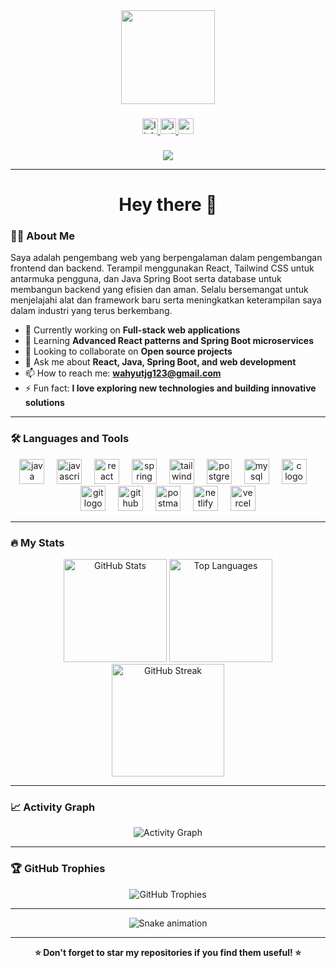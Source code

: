 <div align="center">
  <img height="150" src="https://media.giphy.com/media/M9gbBd9nbDrOTu1Mqx/giphy.gif" />
</div>

###

<div align="center">
  <a href="https://www.linkedin.com/in/ahmad-wahyudi-tanjung-b09377313/" target="_blank">
    <img src="https://img.shields.io/static/v1?message=LinkedIn&logo=linkedin&label=&color=0077B5&logoColor=white&labelColor=&style=for-the-badge" height="25" alt="linkedin logo" />
  </a>
  <a href="https://www.instagram.com/wahyudi.120505/" target="_blank">
    <img src="https://img.shields.io/static/v1?message=Instagram&logo=instagram&label=&color=E4405F&logoColor=white&labelColor=&style=for-the-badge" height="25" alt="instagram logo" />
  </a>
  <a href="mailto:wahyutjg123@gmail.com" target="_blank">
    <img src="https://img.shields.io/static/v1?message=Gmail&logo=gmail&label=&color=D14836&logoColor=white&labelColor=&style=for-the-badge" height="25" alt="gmail logo"  />
  </a>
</div>

###

<div align="center">
  <img src="https://visitor-badge.laobi.icu/badge?page_id=Wahyudi120505.Wahyudi120505" />
</div>

---

<h1 align="center">Hey there 👋</h1>

###

<h3 align="left">👨‍💻 About Me</h3>

<p align="left">
  Saya adalah pengembang web yang berpengalaman dalam pengembangan frontend dan backend. Terampil menggunakan React, Tailwind CSS untuk antarmuka pengguna, dan Java Spring Boot serta database untuk membangun backend yang efisien dan aman. Selalu bersemangat untuk menjelajahi alat dan framework baru serta meningkatkan keterampilan saya dalam industri yang terus berkembang.
</p>

- 🔭 Currently working on **Full-stack web applications**
- 🌱 Learning **Advanced React patterns and Spring Boot microservices**
- 👯 Looking to collaborate on **Open source projects**
- 💬 Ask me about **React, Java, Spring Boot, and web development**
- 📫 How to reach me: **wahyutjg123@gmail.com**
- ⚡ Fun fact: **I love exploring new technologies and building innovative solutions**

---

<h3 align="left">🛠 Languages and Tools</h3>

<div align="center">
  <img src="https://skillicons.dev/icons?i=java" height="40" alt="java logo"  />
  <img width="12" />
  <img src="https://skillicons.dev/icons?i=js" height="40" alt="javascript logo"  />
  <img width="12" />
  <img src="https://skillicons.dev/icons?i=react" height="40" alt="react logo"  />
  <img width="12" />
  <img src="https://skillicons.dev/icons?i=spring" height="40" alt="spring logo"  />
  <img width="12" />
  <img src="https://skillicons.dev/icons?i=tailwind" height="40" alt="tailwindcss logo"  />
  <img width="12" />
  <img src="https://skillicons.dev/icons?i=postgres" height="40" alt="postgresql logo"  />
  <img width="12" />
  <img src="https://skillicons.dev/icons?i=mysql" height="40" alt="mysql logo"  />
  <img width="12" />
  <img src="https://skillicons.dev/icons?i=c" height="40" alt="c logo"  />
  <img width="12" />
  <img src="https://skillicons.dev/icons?i=git" height="40" alt="git logo"  />
  <img width="12" />
  <img src="https://skillicons.dev/icons?i=github" height="40" alt="github logo"  />
  <img width="12" />
  <img src="https://skillicons.dev/icons?i=postman" height="40" alt="postman logo"  />
  <img width="12" />
  <img src="https://skillicons.dev/icons?i=netlify" height="40" alt="netlify logo"  />
  <img width="12" />
  <img src="https://skillicons.dev/icons?i=vercel" height="40" alt="vercel logo"  />
</div>

---

<h3 align="left">🔥 My Stats</h3>

<div align="center">
  <img src="https://github-readme-stats.vercel.app/api?username=Wahyudi120505&show_icons=true&theme=tokyonight&hide_border=false&count_private=true" height="165" alt="GitHub Stats" />
  <img src="https://github-readme-stats.vercel.app/api/top-langs/?username=Wahyudi120505&layout=compact&theme=tokyonight&hide_border=false&langs_count=8" height="165" alt="Top Languages" />
</div>

<div align="center">
  <img src="https://streak-stats.demolab.com?user=Wahyudi120505&locale=en&mode=daily&theme=tokyonight&hide_border=false&border_radius=5" height="180" alt="GitHub Streak" />
</div>

---

<h3 align="left">📈 Activity Graph</h3>

<div align="center">
  <img src="https://github-readme-activity-graph.vercel.app/graph?username=Wahyudi120505&theme=tokyo-night&hide_border=true" alt="Activity Graph" />
</div>

---

<h3 align="left">🏆 GitHub Trophies</h3>

<div align="center">
  <img src="https://github-profile-trophy.vercel.app/?username=Wahyudi120505&theme=tokyonight&no-frame=false&no-bg=false&margin-w=4" alt="GitHub Trophies" />
</div>

---

<div align="center">
  <picture>
    <source media="(prefers-color-scheme: dark)" srcset="https://raw.githubusercontent.com/Wahyudi120505/Wahyudi120505/output/github-contribution-grid-snake-dark.svg">
    <source media="(prefers-color-scheme: light)" srcset="https://raw.githubusercontent.com/Wahyudi120505/Wahyudi120505/output/github-contribution-grid-snake.svg">
    <img alt="Snake animation" src="https://raw.githubusercontent.com/Wahyudi120505/Wahyudi120505/output/github-contribution-grid-snake.svg" />
  </picture>
</div>

---

<div align="center">
  <b>⭐ Don't forget to star my repositories if you find them useful! ⭐</b>
</div>
